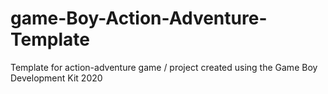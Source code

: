 # game-Boy-Action-Adventure-Template
Template for action-adventure game / project created using the Game Boy Development Kit 2020
